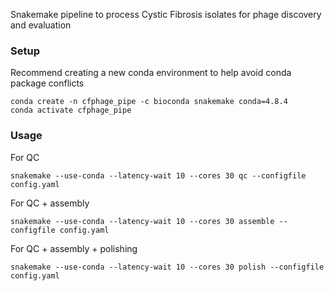 Snakemake pipeline to process Cystic Fibrosis isolates for phage discovery and evaluation

### Setup
Recommend creating a new conda environment to help avoid conda package conflicts

```shell script
conda create -n cfphage_pipe -c bioconda snakemake conda=4.8.4
conda activate cfphage_pipe
```

### Usage
For QC
```shell script
snakemake --use-conda --latency-wait 10 --cores 30 qc --configfile config.yaml
```
For QC + assembly
```shell script
snakemake --use-conda --latency-wait 10 --cores 30 assemble --configfile config.yaml
```
For QC + assembly + polishing
```shell script
snakemake --use-conda --latency-wait 10 --cores 30 polish --configfile config.yaml 
```
